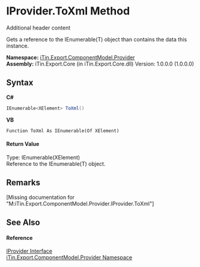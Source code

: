 # IProvider.ToXml Method 
Additional header content 

Gets a reference to the IEnumerable(T) object than contains the data this instance.

**Namespace:**&nbsp;<a href="N_iTin_Export_ComponentModel_Provider">iTin.Export.ComponentModel.Provider</a><br />**Assembly:**&nbsp;iTin.Export.Core (in iTin.Export.Core.dll) Version: 1.0.0.0 (1.0.0.0)

## Syntax

**C#**<br />
``` C#
IEnumerable<XElement> ToXml()
```

**VB**<br />
``` VB
Function ToXml As IEnumerable(Of XElement)
```


#### Return Value
Type: IEnumerable(XElement)<br />Reference to the IEnumerable(T) object.

## Remarks
\[Missing <remarks> documentation for "M:iTin.Export.ComponentModel.Provider.IProvider.ToXml"\]

## See Also


#### Reference
<a href="T_iTin_Export_ComponentModel_Provider_IProvider">IProvider Interface</a><br /><a href="N_iTin_Export_ComponentModel_Provider">iTin.Export.ComponentModel.Provider Namespace</a><br />